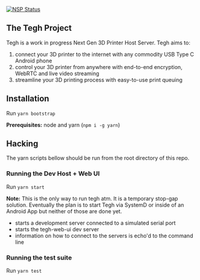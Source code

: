 [![NSP Status](https://nodesecurity.io/orgs/tegh/projects/24e090c8-8a9b-4827-a224-6e638b70df50/badge)](https://nodesecurity.io/orgs/tegh/projects/24e090c8-8a9b-4827-a224-6e638b70df50)

## The Tegh Project

Tegh is a work in progress Next Gen 3D Printer Host Server. Tegh aims to:
1. connect your 3D printer to the internet with any commodity USB Type C Android phone
2. control your 3D printer from anywhere with end-to-end encryption, WebRTC and live video streaming
3. streamline your 3D printing process with easy-to-use print queuing

## Installation

Run `yarn bootstrap`

**Prerequisites:** node and yarn (`npm i -g yarn`)

## Hacking

The yarn scripts bellow should be run from the root directory of this repo.

### Running the Dev Host + Web UI

Run `yarn start`

**Note:** This is the only way to run tegh atm. It is a temporary stop-gap solution. Eventually the plan is to start Tegh via SystemD or inside of an Android App but neither of those are done yet.

* starts a development server connected to a simulated serial port
* starts the tegh-web-ui dev server
* information on how to connect to the servers is echo'd to the command line

### Running the test suite

Run `yarn test`

<!-- TODO: rewrite outdated SystemD scripts and update docs.
## Installing the development server SystemD Unit File

As a temporary provision until a build script is ready for Tegh the server can be installed with systemd via the following steps:

1. Run:
  ```
    sudo ln -s `pwd`/packages/tegh-host-posix/scripts/tegh-host-posix /usr/sbin/tegh-host-posix
    sudo cp `pwd`/packages/tegh-host-posix/scripts/tegh-host-posix.service /etc/systemd/system/
  ```
2. Fill in your username: `sudo vim /etc/systemd/system/tegh-host-posix.service`
3. Run:
  ```
    systemctl daemon-reload
    systemctl enable tegh-host-posix
    systemctl start tegh-host-posix
  ```
4. Unplug and replug the 3D printer

Tegh's stderr log is accessible via journalctl:

`journalctl -u tegh-host-posix.service --follow` -->
